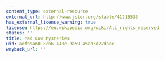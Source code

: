 ```yaml
---
content_type: external-resource
external_url: http://www.jstor.org/stable/41213533
has_external_license_warning: true
license: https://en.wikipedia.org/wiki/All_rights_reserved
status: ''
title: Mad Cow Mysteries
uid: acfb9a60-8cb6-440e-9a59-a5ad3d22dade
wayback_url: ''
---
```

